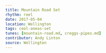 ```yaml
---
title: Mountain Road Set
rhythm: reel
date: 2017-05-04
location: Wellington
tags: ceol-aneas-set
tunes: [mountain-road.md, creggs-pipes.md]
contributor: Andy Linton
source: Wellington
---
```

